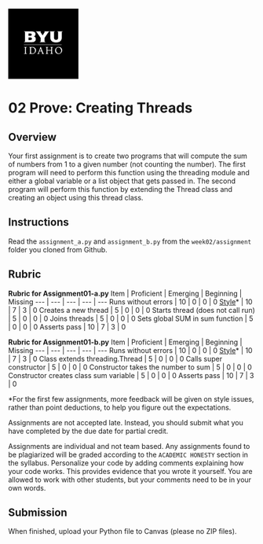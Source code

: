 ![](../../banner.png)

# 02 Prove: Creating Threads 

## Overview

Your first assignment is to create two programs that will compute the sum of numbers from 1 to a given number (not counting the number). The first program will need to perform this function using the threading module and either a global variable or a list object that gets passed in. The second program will perform this function by extending the Thread class and creating an object using this thread class.

## Instructions

Read the `assignment_a.py` and `assignment_b.py` from the `week02/assignment` folder you cloned from Github. 


## Rubric

**Rubric for Assignment01-a.py**
Item | Proficient | Emerging | Beginning | Missing
--- | --- | --- | --- | ---
Runs without errors | 10 | 0 | 0 | 0
[Style](../../style.md)* | 10 | 7 | 3 | 0
Creates a new thread | 5 | 0 | 0 | 0
Starts thread (does not call run) | 5 | 0 | 0 | 0
Joins threads | 5 | 0 | 0 | 0
Sets global SUM in sum function | 5 | 0 | 0 | 0
Asserts pass | 10 | 7 | 3 | 0


**Rubric for Assignment01-b.py**
Item | Proficient | Emerging | Beginning | Missing
--- | --- | --- | --- | ---
Runs without errors | 10 | 0 | 0 | 0
[Style](../../style.md)* | 10 | 7 | 3 | 0
Class extends threading.Thread | 5 | 0 | 0 | 0
Calls super constructor | 5 | 0 | 0 | 0
Constructor takes the number to sum | 5 | 0 | 0 | 0
Constructor creates class sum variable | 5 | 0 | 0 | 0
Asserts pass | 10 | 7 | 3 | 0

*For the first few assignments, more feedback will be given on style issues, rather than point deductions, to help you figure out the expectations.

Assignments are not accepted late. Instead, you should submit what you have completed by the due date for partial credit.

Assignments are individual and not team based.  Any assignments found to be plagiarized will be graded according to the `ACADEMIC HONESTY` section in the syllabus. Personalize your code by adding comments explaining how your code works. This provides evidence that you wrote it yourself. You are allowed to work with other students, but your comments need to be in your own words.

## Submission

When finished, upload your Python file to Canvas (please no ZIP files).
